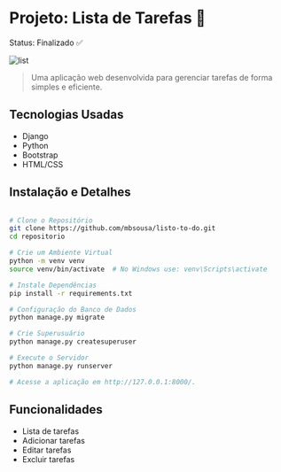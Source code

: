 

# Projeto: Lista de Tarefas 📑
Status: Finalizado ✅


![list](https://github.com/user-attachments/assets/9c4f6411-3aa3-4f7b-be8e-73f10dc874f8)

> Uma aplicação web desenvolvida para gerenciar tarefas de forma simples e eficiente.

## Tecnologias Usadas

- Django
- Python
- Bootstrap
- HTML/CSS

## Instalação e Detalhes

```bash

# Clone o Repositório
git clone https://github.com/mbsousa/listo-to-do.git
cd repositorio

# Crie um Ambiente Virtual
python -m venv venv
source venv/bin/activate  # No Windows use: venv\Scripts\activate

# Instale Dependências
pip install -r requirements.txt

# Configuração do Banco de Dados
python manage.py migrate

# Crie Superusuário
python manage.py createsuperuser

# Execute o Servidor
python manage.py runserver

# Acesse a aplicação em http://127.0.0.1:8000/.
```

## Funcionalidades

- Lista de tarefas
- Adicionar tarefas
- Editar tarefas
- Excluir tarefas



